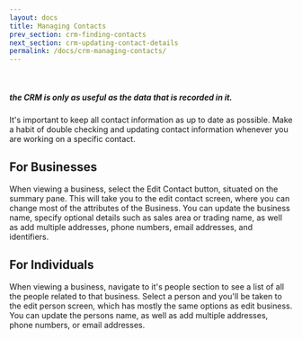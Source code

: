 ```yaml
---
layout: docs
title: Managing Contacts
prev_section: crm-finding-contacts
next_section: crm-updating-contact-details
permalink: /docs/crm-managing-contacts/
---
```


<div class="note info">
  <span class="icon-quote-left icon-large">&nbsp;</span>
  <h5>the CRM is only as useful as the data that is recorded in it.</h5>
  <p>It's important to keep all contact information as up to date as possible. Make a habit of double checking and updating contact information whenever you are working on a specific contact.</p>
</div>

## For Businesses

When viewing a business, select the Edit Contact button, situated on the summary pane. This will take you to the edit contact screen, where you can change most of the attributes of the Business. You can update the business name, specify optional details such as sales area or trading name, as well as add multiple addresses, phone numbers, email addresses, and identifiers.

## For Individuals

When viewing a business, navigate to it's people section to see a list of all the people related to that business. Select a person and you'll be taken to the edit person screen, which has mostly the same options as edit business. You can update the persons name, as well as add multiple addresses, phone numbers, or email addresses.

